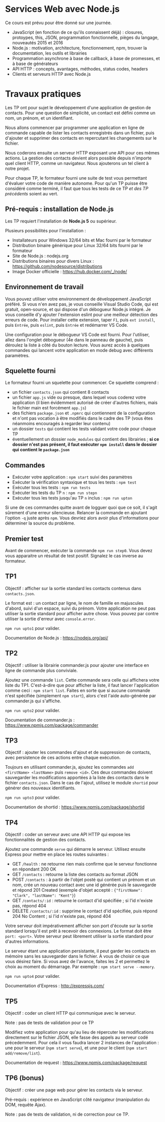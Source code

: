 # Services Web avec Node.js

Ce cours est prévu pour être donné sur une journée.

- JavaScript (en fonction de ce qu'ils connaissent déjà) : closures, protoypes, this, JSON, programmation fonctionnelle, pièges du langage, nouveautés 2015 et 2016
- Node.js : motivation, architecture, fonctionnement, npm, trouver la documentation, les outils et librairies
- Programmation asynchrone à base de callback, à base de promesses, et à base de générateurs
- API HTTP : concepts, avantages, méthodes, status codes, headers
- Clients et serveurs HTTP avec Node.js

# Travaux pratiques

Les TP ont pour sujet le développement d'une application de gestion de contacts. Pour une question de simplicité, un contact est défini comme un nom, un prénom, et un identifiant.

Nous allons commencer par programmer une application en ligne de commande capable de lister les contacts enregistrés dans un fichier, puis d'ajouter et supprimer des contacts en repercutant les changements sur le fichier.

Nous coderons ensuite un serveur HTTP exposant une API pour ces mêmes actions. La gestion des contacts devient alors possible depuis n'importe quel client HTTP, comme un navigateur. Nous ajouterons un tel client à notre projet.

Pour chaque TP, le formateur fourni une suite de test vous permettant d'évaluer votre code de manière autonome. Pour qu'un TP puisse être considéré comme terminé, il faut que tous les tests de ce TP *et des TP précédents* soient au vert.

## Pré-requis : installation de Node.js

Les TP requiert l'installation de **Node.js 5** ou supérieur.

Plusieurs possibilités pour l'installation :
- Installateurs pour Windows 32/64 bits et Mac fourni par le formateur
- Distribution binaire générique pour Linux 32/64 bits fourni par le formateur
- Site de Node.js : nodejs.org
- Distributions binaires pour divers Linux : https://github.com/nodesource/distributions
- Image Docker officielle : https://hub.docker.com/_/node/

## Environnement de travail

Vous pouvez utiliser votre environnement de développement JavaScript préféré. Si vous n'en avez pas, je vous conseille Visual Studio Code, qui est gratuit, open-source, et qui dispose d'un débogueur Node.js intégré. Je vous conseille d'y ajouter l'extension eslint pour une meilleur détection des erreurs de code. Pour installer cette extension, taper `F1`, puis `ext install`, puis `Entrée`, puis `eslint`, puis `Entrée` et redémarrer VS Code.

Une configuration pour le débogueur VS Code est fourni. Pour l'utiliser, allez dans l'onglet débogueur (4e dans le panneau de gauche), puis déroulez la liste à côté du bouton lecture. Vous aurez accès à quelques commandes qui lancent votre application en mode debug avec différents paramètres.

## Squelette fourni

Le formateur fourni un squelette pour commencer. Ce squelette comprend :
- un fichier `contacts.json` qui contient 8 contacts
- un fichier `app.js` vide ou presque, dans lequel vous coderez votre application (il bien évidemment autorisé de créer d'autres fichiers, mais le fichier main est forcément `app.js`)
- des fichiers `package.json` et `.npmrc` qui contiennent de la configuration et n'ont pas vocation à être modifiés dans le cadre des TP (vous êtes néanmoins encouragés à regarder leur contenu)
- un dossier `tests` qui contient les tests validant votre code pour chaque TP
- éventuellement un dossier `node_modules` qui contient des librairies ; **si ce dossier n'est pas présent, il faut exécuter `npm install` dans le dossier qui contient le `package.json`**

## Commandes

- Exécuter votre application : `npm start` suivi des paramètres
- Exécuter la vérification syntaxique et tous les tests : `npm test`
- Exécuter tous les tests : `npm run tests`
- Exécuter les tests du TP `n` : `npm run stepn`
- Exécuter tous les tests jusqu'au TP `n` inclus : `npm run upton`

Si une de ces commandes quitte avant de logguer quoi que ce soit, il s'agit sûrement d'une erreur silencieuse. Relancer la commande en ajoutant l'option `-q` juste après `npm`. Vous devriez alors avoir plus d'informations pour déterminer la source du problème.

## Premier test

Avant de commencer, exécuter la commande `npm run step0`. Vous devez vous apparaitre un résultat de test positif. Signalez le cas inverse au formateur.

## TP1

Objectif : afficher sur la sortie standard les contacts contenus dans `contacts.json`.

Le format est : un contact par ligne, le nom de famille en majuscules d'abord, suivi d'un espace, suivi du prénom. Votre application ne peut pas utiliser la sortie standard pour afficher autre chose. Vous pouvez par contre utiliser la sortie d'erreur avec `console.error`.

`npm run upto1` pour valider.

Documentation de Node.js : https://nodejs.org/api/

## TP2

Objectif : utiliser la librairie commander.js pour ajouter une interface en ligne de commande plus conviviale.

Ajoutez une commande `list`. Cette commande sera celle qui affichera votre liste du TP1. C'est-à-dire que pour afficher la liste, il faut lancer l'application comme ceci : `npm start list`. Faites en sorte que si aucune commande n'est spécifiée (simplement `npm start`), alors c'est l'aide auto-générée par commander.js qui s'affiche.

`npm run upto2` pour valider.

Documentation de commander.js : https://www.npmjs.com/package/commander

## TP3

Objectif : ajouter les commandes d'ajout et de suppression de contacts, avec persistence de ces actions entre chaque exécution.

Toujours en utilisant commander.js, ajoutez les commandes `add <firstName> <lastName>` puis `remove <id>`. Ces deux commandes doivent sauvegarder les modifications apportées à la liste des contacts dans le fichier `contacts.json`. Dans le cas de l'ajout, utilisez le module `shortid` pour générer des nouveaux identifiants.

`npm run upto3` pour valider.

Documentation de shortid : https://www.npmjs.com/package/shortid

## TP4

Objectif : coder un serveur avec une API HTTP qui expose les fonctionnalités de gestion des contacts.

Ajoutez une commande `serve` qui démarre le serveur. Utilisez ensuite Express pour mettre en place les routes suivantes :
- GET `/health` : ne retourne rien mais confirme que le serveur fonctionne en répondant 200 OK
- GET `/contacts` : retourne la liste des contacts au format JSON
- POST `/contacts` : à partir de l'objet posté qui contient un prénom et un nom, crée un nouveau contact avec une id générée puis le sauvegarde et répond 201 Created (exemple d'objet accepté : `{"firstName": "Clark", "lastName": "Kent"}`)
- GET `/contacts/:id` : retourne le contact d'id spécifiée ; si l'id n'existe pas, répond 404
- DELETE `/contacts/:id` : supprime le contact d'id spécifiée, puis répond 204 No Content ; si l'id n'existe pas, répond 404

Votre serveur doit impérativement afficher son port d'écoute sur la sortie standard lorsqu'il est prêt à recevoir des connexions. Le format doit être `port: <port>`. Votre serveur peut librement utiliser la sortie standard pour d'autres informations.

Le serveur étant une application persistante, il peut garder les contacts en mémoire sans les sauvegarder dans le fichier. A vous de choisir ce que vous désirez faire. Si vous avez de l'avance, faites les 2 et permettez le choix au moment du démarrage. Par exemple : `npm start serve --memory`.

`npm run upto4` pour valider.

Documentation d'Express : http://expressjs.com/

## TP5

Objectif : coder un client HTTP qui communique avec le serveur.

Note : pas de tests de validation pour ce TP

Modifiez votre application pour qu'au lieu de répercuter les modifications directement sur le fichier JSON, elle fasse des appels au serveur codé précedemment. Pour cela il vous faudra lancer 2 instances de l'application : une pour le serveur (`npm start serve`), et une pour le client (`npm start add/remove/list`).

Documentation de request : https://www.npmjs.com/package/request

## TP6 (bonus)

Objectif : créer une page web pour gérer les contacts via le serveur.

Pré-requis : expérience en JavaScript côté navigateur (manipulation du DOM, requête Ajax).

Note : pas de tests de validation, ni de correction pour ce TP.
